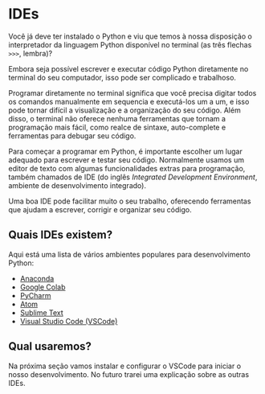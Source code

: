 # IDEs



Você já deve ter instalado o Python e viu que temos à nossa disposição o interpretador da linguagem Python disponível no terminal (as três flechas `>>>`, lembra)?

Embora seja possível escrever e executar código Python diretamente no terminal do seu computador, isso pode ser complicado e trabalhoso.

Programar diretamente no terminal significa que você precisa digitar todos os comandos manualmente em sequencia e executá-los um a um, e isso pode tornar difícil a visualização e a organização do seu código. Além disso, o terminal não oferece nenhuma ferramentas que tornam a programação mais fácil, como realce de sintaxe, auto-complete e ferramentas para debugar seu código.

Para começar a programar em Python, é importante escolher um lugar adequado para escrever e testar seu código. Normalmente usamos um editor de texto com algumas funcionalidades extras para programação, também chamados de IDE (do inglês *Integrated Development Environment*, ambiente de desenvolvimento integrado).

Uma boa IDE pode facilitar muito o seu trabalho, oferecendo ferramentas que ajudam a escrever, corrigir e organizar seu código.

## Quais IDEs existem?

Aqui está uma lista de vários ambientes populares para desenvolvimento Python:
- [Anaconda](https://www.anaconda.com/)
- [Google Colab](https://colab.google/)
- [PyCharm](https://www.jetbrains.com/pycharm/)
- [Atom](https://atom-editor.cc/)
- [Sublime Text](https://www.sublimetext.com/)
- [Visual Studio Code (VSCode)](https://code.visualstudio.com/)
  
## Qual usaremos?

Na próxima seção vamos instalar e configurar o VSCode para iniciar o nosso desenvolvimento. No futuro trarei uma explicação sobre as outras IDEs.


